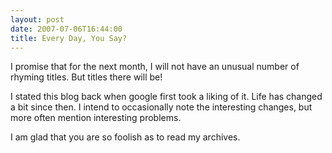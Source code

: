 ```yaml
---
layout: post
date: 2007-07-06T16:44:00
title: Every Day, You Say?
---
```


I promise that for the next month, I will not have an unusual number of
rhyming titles. But titles there will be!

I stated this blog back when google first took a liking of it. Life has
changed a bit since then. I intend to occasionally note the interesting
changes, but more often mention interesting problems.

I am glad that you are so foolish as to read my archives.
